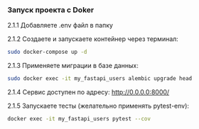 ### Запуск проекта с Doker
2.1.1 Добавляете .env файл в папку

2.1.2 Создаете и запускаете контейнер через терминал:
```sh
sudo docker-compose up -d
```

2.1.3 Применяете миграции в базе данных:
```sh
sudo docker exec -it my_fastapi_users alembic upgrade head
```

2.1.4 Сервис доступен по адресу: http://0.0.0.0:8000/

2.1.5 Запускаете тесты (желательно применять pytest-env):
```sh
docker exec -it my_fastapi_users pytest --cov
```